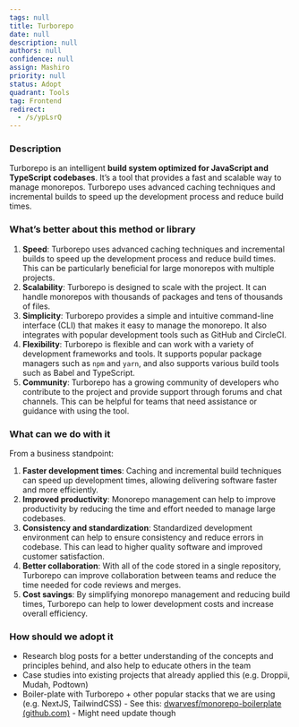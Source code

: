 ```yaml
---
tags: null
title: Turborepo
date: null
description: null
authors: null
confidence: null
assign: Mashiro
priority: null
status: Adopt
quadrant: Tools
tag: Frontend
redirect:
  - /s/ypLsrQ
---
```


<!-- table_of_contents 202332b8-4c11-4522-a2fd-f79234a18d38 -->

### Description

Turborepo is an intelligent **build system optimized for JavaScript and TypeScript codebases**. It’s a tool that provides a fast and scalable way to manage monorepos. Turborepo uses advanced caching techniques and incremental builds to speed up the development process and reduce build times.

### What’s better about this method or library

1. **Speed**: Turborepo uses advanced caching techniques and incremental builds to speed up the development process and reduce build times. This can be particularly beneficial for large monorepos with multiple projects.
1. **Scalability**: Turborepo is designed to scale with the project. It can handle monorepos with thousands of packages and tens of thousands of files.
1. **Simplicity**: Turborepo provides a simple and intuitive command-line interface (CLI) that makes it easy to manage the monorepo. It also integrates with popular development tools such as GitHub and CircleCI.
1. **Flexibility**: Turborepo is flexible and can work with a variety of development frameworks and tools. It supports popular package managers such as `npm` and `yarn`, and also supports various build tools such as Babel and TypeScript.
1. **Community**: Turborepo has a growing community of developers who contribute to the project and provide support through forums and chat channels. This can be helpful for teams that need assistance or guidance with using the tool.

### What can we do with it

From a business standpoint:

1. **Faster development times**: Caching and incremental build techniques can speed up development times, allowing delivering software faster and more efficiently.
1. **Improved productivity**: Monorepo management can help to improve productivity by reducing the time and effort needed to manage large codebases.
1. **Consistency and standardization**: Standardized development environment can help to ensure consistency and reduce errors in codebase. This can lead to higher quality software and improved customer satisfaction.
1. **Better collaboration**: With all of the code stored in a single repository, Turborepo can improve collaboration between teams and reduce the time needed for code reviews and merges.
1. **Cost savings**: By simplifying monorepo management and reducing build times, Turborepo can help to lower development costs and increase overall efficiency.

### How should we adopt it

- Research blog posts for a better understanding of the concepts and principles behind, and also help to educate others in the team
- Case studies into existing projects that already applied this (e.g. Droppii, Mudah, Podtown)
- Boiler-plate with Turborepo + other popular stacks that we are using (e.g. NextJS, TailwindCSS) - See this: [dwarvesf/monorepo-boilerplate (github.com)](https://github.com/dwarvesf/monorepo-boilerplate) - Might need update though

<!-- child_database 943e2681-15e3-4e3f-90f1-fa022646b587 -->

